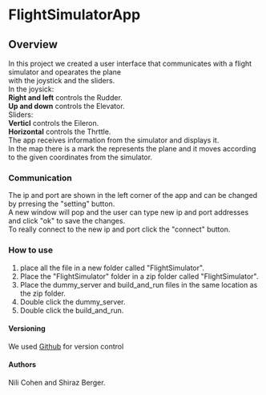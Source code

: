 # FlightSimulatorApp  
## Overview  
In this project we created a user interface that communicates with a flight simulator and opearates the plane  
with the joystick and the sliders.  
In the joysick:  
**Right and left** controls the Rudder.  
**Up and down** controls the Elevator.  
Sliders:  
**Verticl** controls the Eileron.  
**Horizontal** controls the Thrttle.  
The app receives information from the simulator and displays it.  
In the map there is a mark the represents the plane and it moves according to the given coordinates from the simulator.

### Communication  
The ip and port are shown in the left corner of the app and can be changed by prresing the "setting" button.  
A new window will pop and the user can type new ip and port addresses and click "ok" to save the changes.  
To really connect to the new ip and port click the "connect" button.  

### How to use  
1. place all the file in a new folder called "FlightSimulator".  
2. Place the  "FlightSimulator" folder in a zip folder called "FlightSimulator". 
3. Place the dummy_server and build_and_run files in the same location as the zip folder.  
4. Double click the dummy_server.  
5. Double click the build_and_run.     


#### Versioning  
We used [Github](https://github.com/shiraz318/FlightControlWeb) for version control

#### Authors
Nili Cohen and Shiraz Berger.

